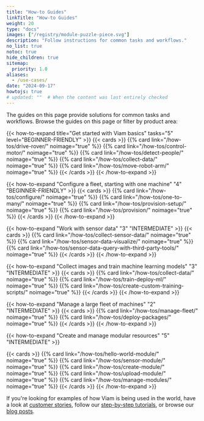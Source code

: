 ```yaml
---
title: "How-to Guides"
linkTitle: "How-to Guides"
weight: 20
type: "docs"
images: ["/registry/module-puzzle-piece.svg"]
description: "Follow instructions for common tasks and workflows."
no_list: true
notoc: true
hide_children: true
sitemap:
  priority: 1.0
aliases:
  - /use-cases/
date: "2024-09-17"
howtojs: true
# updated: ""  # When the content was last entirely checked
---
```


<div class="max-page">
<p>
The guides on this page provide solutions for common tasks and workflows. Browse the guides on this page or filter by product area:
</p>

<div id="tutorial-menu" class="lozad">
  <div id="resource-list" style="display:none;"></div>
  <div id="platformarea-list" data-parent="#tutorial-menu"></div>
</div>
<div class="search-panel__results guides card-container lozad">
    <div id="hits" class="row-no-margin"></div>
    <div id="pagination"></div>
</div>

<div id="how-to-paths">

{{< how-to-expand title="Get started with Viam basics" tasks="5" level="BEGINNER-FRIENDLY" >}}
{{< cards >}}
{{% card link="/how-tos/drive-rover/" noimage="true" %}}
{{% card link="/how-tos/control-motor/" noimage="true" %}}
{{% card link="/how-tos/detect-people/" noimage="true" %}}
{{% card link="/how-tos/collect-data/" noimage="true" %}}
{{% card link="/how-tos/move-robot-arm/" noimage="true" %}}
{{< /cards >}}
{{< /how-to-expand >}}

{{< how-to-expand "Configure a fleet, starting with one machine" "4" "BEGINNER-FRIENDLY" >}}
{{< cards >}}
{{% card link="/how-tos/configure/" noimage="true" %}}
{{% card link="/how-tos/one-to-many/" noimage="true" %}}
{{% card link="/how-tos/provision-setup/" noimage="true" %}}
{{% card link="/how-tos/provision/" noimage="true" %}}
{{< /cards >}}
{{< /how-to-expand >}}

{{< how-to-expand "Work with sensor data" "3" "INTERMEDIATE" >}}
{{< cards >}}
{{% card link="/how-tos/collect-sensor-data/" noimage="true" %}}
{{% card link="/how-tos/sensor-data-visualize/" noimage="true" %}}
{{% card link="/how-tos/sensor-data-query-with-third-party-tools/" noimage="true" %}}
{{< /cards >}}
{{< /how-to-expand >}}

{{< how-to-expand "Collect images and train machine learning models" "3" "INTERMEDIATE" >}}
{{< cards >}}
{{% card link="/how-tos/collect-data/" noimage="true" %}}
{{% card link="/how-tos/train-deploy-ml/" noimage="true" %}}
{{% card link="/how-tos/create-custom-training-scripts/" noimage="true" %}}
{{< /cards >}}
{{< /how-to-expand >}}

{{< how-to-expand "Manage a large fleet of machines" "2" "INTERMEDIATE" >}}
{{< cards >}}
{{% card link="/how-tos/manage-fleet/" noimage="true" %}}
{{% card link="/how-tos/deploy-packages/" noimage="true" %}}
{{< /cards >}}
{{< /how-to-expand >}}

{{< how-to-expand "Create and manage modular resources" "5" "INTERMEDIATE" >}}

{{< cards >}}
{{% card link="/how-tos/hello-world-module/" noimage="true" %}}
{{% card link="/how-tos/sensor-module/" noimage="true" %}}
{{% card link="/how-tos/create-module/" noimage="true" %}}
{{% card link="/how-tos/upload-module/" noimage="true" %}}
{{% card link="/how-tos/manage-modules/" noimage="true" %}}
{{< /cards >}}
{{< /how-to-expand >}}

</div>

<p>If you're looking for examples of how Viam is being used in the world, have a look at <a href="https://www.viam.com/customers">customer stories</a>, follow our <a href="../tutorials/">step-by-step tutorials</a>, or browse our <a href="https://www.viam.com/blog?categories=Tutorials">blog posts</a>.</p>
</div>
